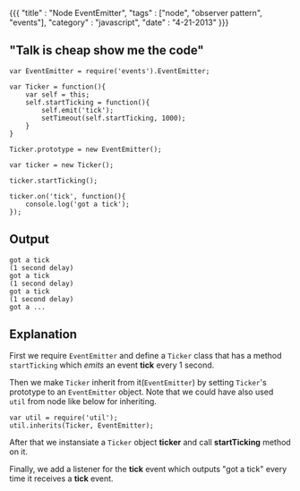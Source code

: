 {{{
	"title" : "Node EventEmitter",
	"tags" : ["node", "observer pattern", "events"],
	"category" : "javascript",
	"date" : "4-21-2013"
}}}


"Talk is cheap show me the code"
--------------------------------


	var EventEmitter = require('events').EventEmitter;

	var Ticker = function(){
		var self = this;
		self.startTicking = function(){
			self.emit('tick');
			setTimeout(self.startTicking, 1000);
		}
	}

	Ticker.prototype = new EventEmitter();

	var ticker = new Ticker();

	ticker.startTicking();

	ticker.on('tick', function(){
		console.log('got a tick');
	});
	
<!--more-->
Output
------------

	got a tick
	(1 second delay)
	got a tick
	(1 second delay)
	got a tick
	(1 second delay)
	got a ...

Explanation
------------

First we require `EventEmitter` and  define a `Ticker` class  that has a method `startTicking` which _emits_ an event **tick** every 1 second.

Then we make `Ticker` inherit from it(`EventEmitter`) by setting `Ticker`'s  prototype to an `EventEmitter` object. Note that we could have also used `util` from node like below for inheriting.

	var util = require('util');
	util.inherits(Ticker, EventEmitter);


After that we instansiate a `Ticker` object **ticker** and call __startTicking__ method on it.

Finally, we add a listener for the **tick** event which outputs "got a tick" every time it receives a **tick** event.

